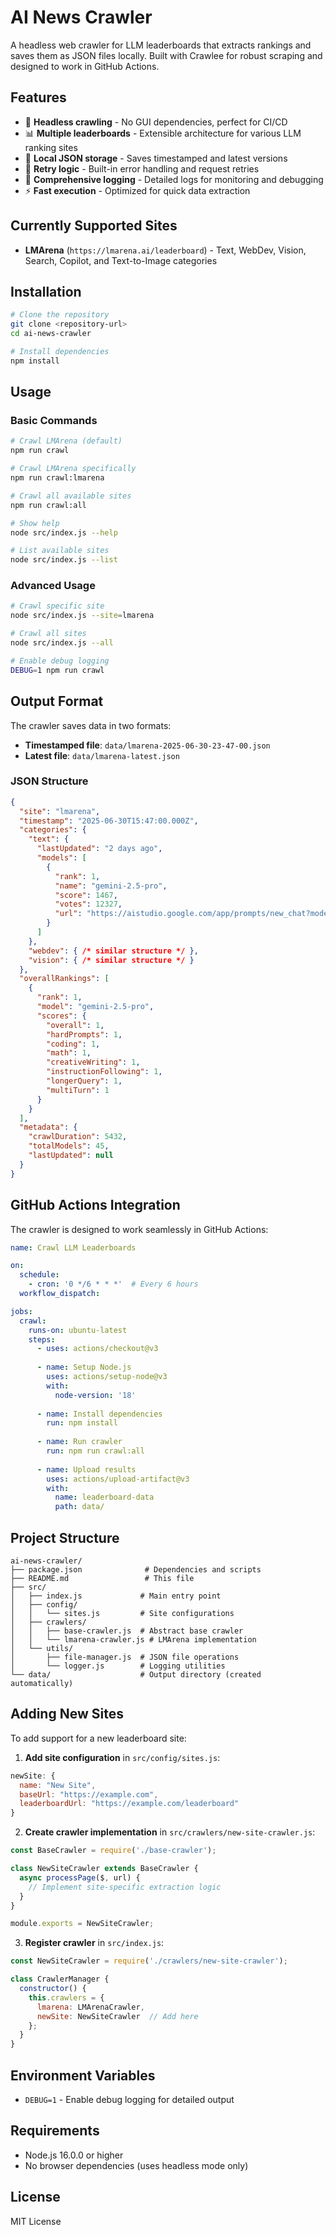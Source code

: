 # AI News Crawler

A headless web crawler for LLM leaderboards that extracts rankings and saves them as JSON files locally. Built with Crawlee for robust scraping and designed to work in GitHub Actions.

## Features

- 🚀 **Headless crawling** - No GUI dependencies, perfect for CI/CD
- 📊 **Multiple leaderboards** - Extensible architecture for various LLM ranking sites
- 💾 **Local JSON storage** - Saves timestamped and latest versions
- 🔄 **Retry logic** - Built-in error handling and request retries
- 📝 **Comprehensive logging** - Detailed logs for monitoring and debugging
- ⚡ **Fast execution** - Optimized for quick data extraction

## Currently Supported Sites

- **LMArena** (`https://lmarena.ai/leaderboard`) - Text, WebDev, Vision, Search, Copilot, and Text-to-Image categories

## Installation

```bash
# Clone the repository
git clone <repository-url>
cd ai-news-crawler

# Install dependencies
npm install
```

## Usage

### Basic Commands

```bash
# Crawl LMArena (default)
npm run crawl

# Crawl LMArena specifically
npm run crawl:lmarena

# Crawl all available sites
npm run crawl:all

# Show help
node src/index.js --help

# List available sites
node src/index.js --list
```

### Advanced Usage

```bash
# Crawl specific site
node src/index.js --site=lmarena

# Crawl all sites
node src/index.js --all

# Enable debug logging
DEBUG=1 npm run crawl
```

## Output Format

The crawler saves data in two formats:
- **Timestamped file**: `data/lmarena-2025-06-30-23-47-00.json`
- **Latest file**: `data/lmarena-latest.json`

### JSON Structure

```json
{
  "site": "lmarena",
  "timestamp": "2025-06-30T15:47:00.000Z",
  "categories": {
    "text": {
      "lastUpdated": "2 days ago",
      "models": [
        {
          "rank": 1,
          "name": "gemini-2.5-pro",
          "score": 1467,
          "votes": 12327,
          "url": "https://aistudio.google.com/app/prompts/new_chat?model=gemini-2.5-pro"
        }
      ]
    },
    "webdev": { /* similar structure */ },
    "vision": { /* similar structure */ }
  },
  "overallRankings": [
    {
      "rank": 1,
      "model": "gemini-2.5-pro",
      "scores": {
        "overall": 1,
        "hardPrompts": 1,
        "coding": 1,
        "math": 1,
        "creativeWriting": 1,
        "instructionFollowing": 1,
        "longerQuery": 1,
        "multiTurn": 1
      }
    }
  ],
  "metadata": {
    "crawlDuration": 5432,
    "totalModels": 45,
    "lastUpdated": null
  }
}
```

## GitHub Actions Integration

The crawler is designed to work seamlessly in GitHub Actions:

```yaml
name: Crawl LLM Leaderboards

on:
  schedule:
    - cron: '0 */6 * * *'  # Every 6 hours
  workflow_dispatch:

jobs:
  crawl:
    runs-on: ubuntu-latest
    steps:
      - uses: actions/checkout@v3
      
      - name: Setup Node.js
        uses: actions/setup-node@v3
        with:
          node-version: '18'
          
      - name: Install dependencies
        run: npm install
        
      - name: Run crawler
        run: npm run crawl:all
        
      - name: Upload results
        uses: actions/upload-artifact@v3
        with:
          name: leaderboard-data
          path: data/
```

## Project Structure

```
ai-news-crawler/
├── package.json              # Dependencies and scripts
├── README.md                 # This file
├── src/
│   ├── index.js             # Main entry point
│   ├── config/
│   │   └── sites.js         # Site configurations
│   ├── crawlers/
│   │   ├── base-crawler.js  # Abstract base crawler
│   │   └── lmarena-crawler.js # LMArena implementation
│   └── utils/
│       ├── file-manager.js  # JSON file operations
│       └── logger.js        # Logging utilities
└── data/                    # Output directory (created automatically)
```

## Adding New Sites

To add support for a new leaderboard site:

1. **Add site configuration** in `src/config/sites.js`:
```javascript
newSite: {
  name: "New Site",
  baseUrl: "https://example.com",
  leaderboardUrl: "https://example.com/leaderboard"
}
```

2. **Create crawler implementation** in `src/crawlers/new-site-crawler.js`:
```javascript
const BaseCrawler = require('./base-crawler');

class NewSiteCrawler extends BaseCrawler {
  async processPage($, url) {
    // Implement site-specific extraction logic
  }
}

module.exports = NewSiteCrawler;
```

3. **Register crawler** in `src/index.js`:
```javascript
const NewSiteCrawler = require('./crawlers/new-site-crawler');

class CrawlerManager {
  constructor() {
    this.crawlers = {
      lmarena: LMArenaCrawler,
      newSite: NewSiteCrawler  // Add here
    };
  }
}
```

## Environment Variables

- `DEBUG=1` - Enable debug logging for detailed output

## Requirements

- Node.js 16.0.0 or higher
- No browser dependencies (uses headless mode only)

## License

MIT License

